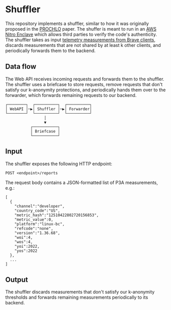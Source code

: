 Shuffler
========

This repository implements a shuffler, similar to how it was originally
proposed in the
[PROCHLO](https://arxiv.org/pdf/1710.00901.pdf)
paper.  The shuffer is meant to run in an
[AWS Nitro Enclave](https://aws.amazon.com/ec2/nitro/nitro-enclaves/)
which allows third parties to verify the code's authenticity.  The shuffler
takes as input
[telemetry measurements from Brave clients](https://github.com/brave/brave-browser/wiki/P3A),
discards measurements that are not shared by at least k other clients, and
periodically forwards them to the backend.

Data flow
---------

The Web API receives incoming requests and forwards them to the shuffler.  The
shuffler uses a briefcase to store requests, remove requests that don't satisfy
our k-anonymity protections, and periodically hands them over to the forwarder,
which forwards remaining requests to our backend.

    ┌────────┐  ┌──────────┐  ┌──────────┐
    │ WebAPI │─▶│ Shuffler │─▶│ Forwarder│
    └────────┘  └──────────┘  └──────────┘
                     │
                     ▼
               ┌───────────┐
               │ Briefcase │
               └───────────┘

Input
-----

The shuffler exposes the following HTTP endpoint:

    POST <endpoint>/reports

The request body contains a JSON-formatted list of P3A measurements, e.g.:

    [
      {
        "channel":"developer",
        "country_code":"US",
        "metric_hash":"12510422802720156853",
        "metric_value":0,
        "platform":"linux-bc",
        "refcode":"none",
        "version":"1.36.68",
        "woi":4,
        "wos":4,
        "yoi":2022,
        "yos":2022
      },
      ...
    ]

Output
------

The shuffler discards measurements that don't satisfy our k-anonymity
thresholds and forwards remaining measurements periodically to its backend.
